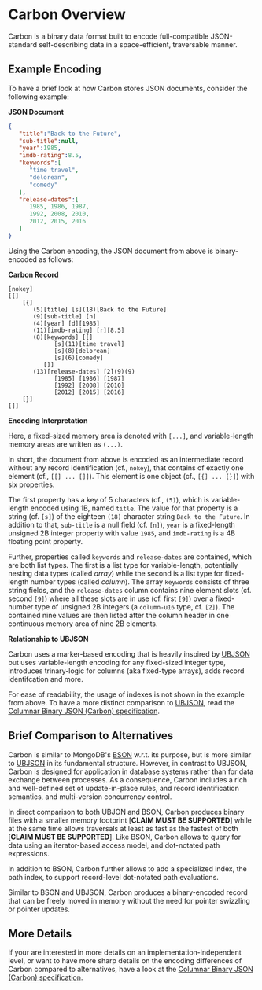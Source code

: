 # Carbon Overview

Carbon is a binary data format built to encode full-compatible JSON-standard self-describing data in a space-efficient, traversable manner. 

## Example Encoding

To have a brief look at how Carbon stores JSON documents, consider the following example:

**JSON Document**
```json
{
   "title":"Back to the Future",
   "sub-title":null,
   "year":1985,
   "imdb-rating":8.5,
   "keywords":[
      "time travel",
      "delorean",
      "comedy"
   ],
   "release-dates":[
      1985, 1986, 1987,
      1992, 2008, 2010,
      2012, 2015, 2016
   ]
}
```

Using the Carbon encoding, the JSON document from above is binary-encoded as follows:

**Carbon Record**
```
[nokey]
[[]
	[{]
	   (5)[title] [s](18)[Back to the Future]
	   (9)[sub-title] [n]
	   (4)[year] [d][1985]
	   (11)[imdb-rating] [r][8.5]
	   (8)[keywords] [[] 
	         [s](11)[time travel] 
	         [s](8)[delorean]       
	         [s](6)[comedy]            
	      []]
	   (13)[release-dates] [2](9)(9)
	         [1985] [1986] [1987]
	         [1992] [2008] [2010]
	         [2012] [2015] [2016]
	[}]         
[]]
```

**Encoding Interpretation**

Here, a fixed-sized memory area is denoted with `[...]`, and variable-length memory areas are written as `(...)`. 

In short, the document from above is encoded as an intermediate record without any record identification (cf., `nokey`), that contains of exactly one element (cf., `[[] ... []]`). This element is one object (cf., `[{] ... [}]`) with six properties. 

The first property has a key of 5 characters (cf., `(5)`), which is variable-length encoded using 1B, named `title`. The value for that property is a string (cf. `[s]`) of the eighteen `(18)` character string `Back to the Future`. In addition to that, `sub-title` is a null field (cf. `[n]`), `year` is a fixed-length unsigned 2B integer property with value `1985`, and `imdb-rating` is a 4B floating point property. 

Further,  properties called `keywords` and `release-dates` are contained, which are both list types. The first is a list type for variable-length, potentially nesting data types (called *array*) while the second is a list type for fixed-length number types (called *column*). The array `keywords` consists of three string fields, and the `release-dates` column contains nine element slots (cf. second `[9]`) where all these slots are in use (cf. first `[9]`) over a fixed-number type of unsigned 2B integers (a `column-u16` type, cf. `[2]`). The contained nine values are then listed after the column header in one continuous memory area of nine 2B elements.

**Relationship to UBJSON**

Carbon uses a marker-based encoding that is heavily inspired by [UBJSON](http://www.ubjson.org) but uses variable-length encoding for any fixed-sized integer type, introduces trinary-logic for columns (aka fixed-type arrays), adds record identifcation and more. 

For ease of readability, the usage of indexes is not shown in the example from above. To have a more distinct comparison to [UBJSON](http://www.ubjson.org), read the [Columnar Binary JSON (Carbon) specification](http://www.carbonspec.org).


## Brief Comparison to Alternatives

Carbon is similar to MongoDB's [BSON](www.bsonspec.org) w.r.t. its purpose, but is more similar to [UBJSON](www.ubjson.org) in its fundamental structure. However, in contrast to UBJSON, Carbon is designed for application in database systems rather than for data exchange between processes. As a consequence, Carbon includes a rich and well-defined set of update-in-place rules, and record identification semantics, and multi-version concurrency control. 

In direct comparison to both UBJON and BSON, Carbon produces binary files with a smaller memory footprint [**CLAIM MUST BE SUPPORTED**] while at the same time allows traversals at least as fast as the fastest of both [**CLAIM MUST BE SUPPORTED**]. Like BSON, Carbon allows to query for data using an iterator-based access model, and dot-notated path expressions. 

In addition to BSON, Carbon further allows to add a specialized index, the path index, to support record-level dot-notated path evaluations. 

Similar to BSON and UBJSON, Carbon produces a binary-encoded record that can be freely moved in memory without the need for pointer swizzling or pointer updates. 

## More Details

If your are interested in more details on an implementation-independent level, or want to have more sharp details on the encoding differences of Carbon compared to alternatives, have a look at the [Columnar Binary JSON (Carbon) specification](http://www.carbonspec.org).